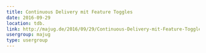 ```yaml
---
title: Continuous Delivery mit Feature Toggles
date: 2016-09-29
location: tdb.
link: http://majug.de/2016/09/29/Continuous-Delivery-mit-Feature-Toggles/
usergroup: majug
type: usergroup
---
```

